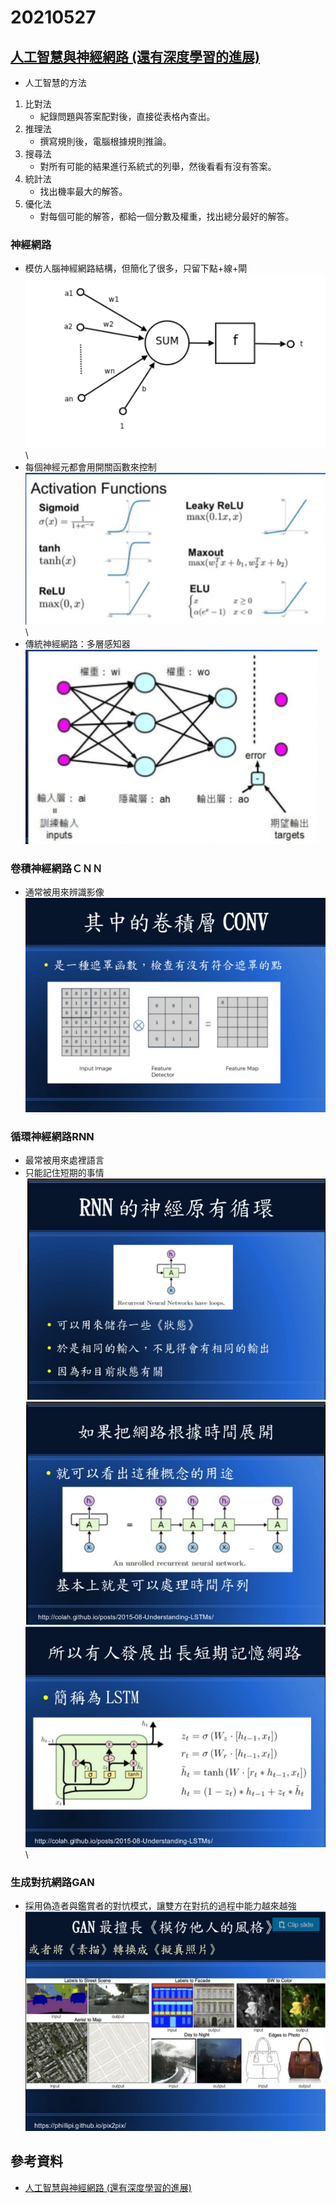 # 20210527
## [人工智慧與神經網路 (還有深度學習的進展)](https://www.slideshare.net/ccckmit/ss-94563680)
* 人工智慧的方法
1. 比對法
    * 紀錄問題與答案配對後，直接從表格內查出。
2. 推理法
    * 撰寫規則後，電腦根據規則推論。
3. 搜尋法
    * 對所有可能的結果進行系統式的列舉，然後看看有沒有答案。
4. 統計法
    * 找出機率最大的解答。
5. 優化法
    * 對每個可能的解答，都給一個分數及權重，找出總分最好的解答。
### 神經網路
* 模仿人腦神經網路結構，但簡化了很多，只留下點+線+閘\
![PICTURE](https://github.com/victor0520/ai109b/blob/main/note/bitmap/Neural.png)\
* 每個神經元都會用開關函數來控制\
![PICTURE](https://github.com/victor0520/ai109b/blob/main/note/bitmap/activation_functions.png)\
* 傳統神經網路：多層感知器\
![PICTURE](https://github.com/victor0520/ai109b/blob/main/note/bitmap/MPL.png)

### 卷積神經網路ＣＮＮ
* 通常被用來辨識影像\
![PICTURE](https://github.com/victor0520/ai109b/blob/main/note/bitmap/CONV.png)

### 循環神經網路RNN
* 最常被用來處裡語言
* 只能記住短期的事情\
![PICTURE](https://github.com/victor0520/ai109b/blob/main/note/bitmap/RNN.png)\
![PICTURE](https://github.com/victor0520/ai109b/blob/main/note/bitmap/RNN-2.png)\
![PICTURE](https://github.com/victor0520/ai109b/blob/main/note/bitmap/LSTM.png)\

### 生成對抗網路GAN
* 採用偽造者與鑑賞者的對忼模式，讓雙方在對抗的過程中能力越來越強\
![PICTURE](https://github.com/victor0520/ai109b/blob/main/note/bitmap/GAN.png)

## 參考資料
* [人工智慧與神經網路 (還有深度學習的進展)](https://www.slideshare.net/ccckmit/ss-94563680)


